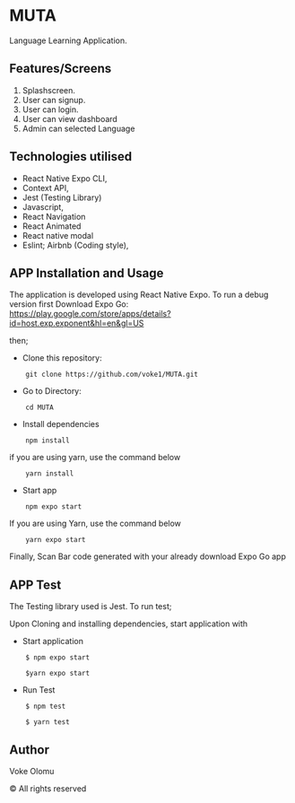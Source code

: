 # MUTA

 Language Learning Application.

## Features/Screens

1. Splashscreen.
2. User can signup.
3. User can login.
4. User can view dashboard
5. Admin can selected Language


## Technologies utilised

- React Native Expo CLI,
- Context API,
- Jest (Testing Library)
- Javascript,
- React Navigation
- React Animated
- React native modal
- Eslint; Airbnb (Coding style),


## APP Installation and Usage

The application is developed using React Native Expo. To run a debug version first Download Expo Go: https://play.google.com/store/apps/details?id=host.exp.exponent&hl=en&gl=US 

then;

- Clone this repository:

```
    git clone https://github.com/voke1/MUTA.git
```
- Go to Directory:

```
    cd MUTA
```

- Install dependencies

```
    npm install
```
if you are using yarn, use the command below
```
    yarn install
```

- Start app

```
    npm expo start
```
If you are using Yarn, use the command below
```
    yarn expo start
```

Finally, Scan Bar code generated with your already download Expo Go app

## APP Test

The Testing library used is Jest. To run test;

Upon Cloning and installing dependencies, start application with

- Start application

```
    $ npm expo start
```

```
    $yarn expo start
```

- Run Test

```
    $ npm test
```

```
    $ yarn test
```

## Author

Voke Olomu

© All rights reserved
